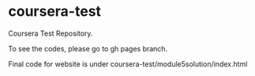 # coursera-test
Coursera Test Repository.

To see the codes, please go to gh pages branch.

Final code for website is under coursera-test/module5solution/index.html
